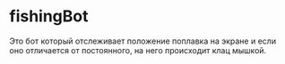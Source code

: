 # fishingBot
Это бот который отслеживает положение поплавка на экране и если оно отличается от постоянного, на него происходит клац мышкой.